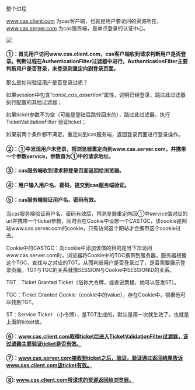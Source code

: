 整个过程

www.cas.client.com 为cas客户端，也就是用户要访问的资源所在，www.cas.server.com 为cas服务端，是单点登录的认证中心。

![](https://user-gold-cdn.xitu.io/2018/8/4/1650313f3bd30829?imageView2/0/w/1280/h/960/format/webp/ignore-error/1)

#### ①：首先用户访问www.cas.client.com，cas客户端收到请求判断用户是否登录。判断过程在AuthenticationFilter过滤器中进行。AuthenticationFilter主要判断用户是否登录，未登录则重定向到登录页面。

那么是如何验证用户是否登录过呢？

如果session中包含“*const_cas_assertion*”属性，说明已经登录，跳过此过滤器执行配置的其他过滤器；

如果ticket参数不为空（可能是登陆后跳转回来的），跳过此过滤器，执行TicketValidationFilter 验证ticket；

如果前两个条件都不满足，重定向到cas服务端，返回登录页面进行登录操作。

#### ②：①中发现用户未登录，将浏览器重定向到www.cas.server.com，并携带一个参数service，参数值为①中的请求地址。

#### ③：cas服务端收到请求将登录页面返回给浏览器。

#### ④：用户输入用户名、密码，提交到cas服务端验证。

#### ⑤：cas服务端验证用户名、密码有效。

当cas服务端验证用户名、密码有效后，将浏览器重定向回①中service值对应的url并携带一个ticket参数，同时会在Cookie中设置一个CASTGC，该cookie是网站www.cas.server.com的cookie，只有访问这个网站才会携带这个cookie过去。

Cookie中的CASTGC：向cookie中添加该值的目的是当下次访问www.cas.server.com时，浏览器将Cookie中的TGC携带到服务器，服务器根据这个TGC，查找与之对应的TGT。从而判断用户是否登录过了，是否需要展示登录页面。TGT与TGC的关系就像SESSION与Cookie中SESSIONID的关系。

TGT：Ticket Granted Ticket（俗称大令牌，或者说票根，他可以签发ST）。

TGC：Ticket Granted Cookie（cookie中的value），存在Cookie中，根据他可以找到TGT。

ST：Service Ticket （小令牌），是TGT生成的，默认是用一次就生效了。也就是上面的ticket值。

#### ⑥：www.cas.client.com取得ticket后进入TicketValidationFilter过滤器，该过滤器主要验证ticket是否有效。

#### ⑦：www.cas.server.com接收到ticket之后，验证，验证通过返回结果告诉www.cas.client.com该ticket有效。

#### ⑧: www.cas.client.com将请求的资源返回给浏览器。

